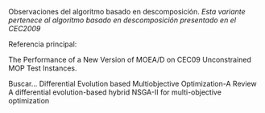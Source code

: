 Observaciones del algoritmo basado en descomposición.
*Esta variante pertenece al algoritmo basado en descomposición presentado en el CEC2009*





Referencia principal:

The Performance of a New Version of MOEA/D on CEC09 Unconstrained MOP Test Instances.


Buscar...
Differential Evolution based Multiobjective Optimization-A Review
A differential evolution-based hybrid NSGA-II for multi-objective optimization



